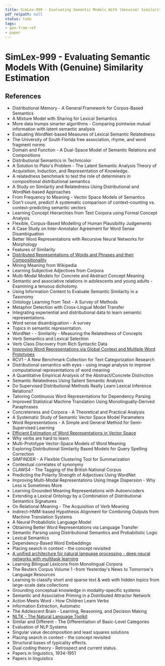 ```yaml
---
title: SimLex-999 - Evaluating Semantic Models With (Genuine) Similarity Estimation
pdf_relpath: null
status: todo
tags:
- gen-from-ref
- paper
---
```


# SimLex-999 - Evaluating Semantic Models With (Genuine) Similarity Estimation

## References

- Distributional Memory - A General Framework for Corpus-Based Semantics
- A Mixture Model with Sharing for Lexical Semantics
- More data trumps smarter algorithms - Comparing pointwise mutual information with latent semantic analysis
- Evaluating WordNet-based Measures of Lexical Semantic Relatedness
- The University of South Florida free association, rhyme, and word fragment norms
- Domain and Function - A Dual-Space Model of Semantic Relations and Compositions
- Distributional Semantics in Technicolor
- A Solution to Plato's Problem - The Latent Semantic Analysis Theory of Acquisition, Induction, and Representation of Knowledge.
- A relatedness benchmark to test the role of determiners in compositional distributional semantics
- A Study on Similarity and Relatedness Using Distributional and WordNet-based Approaches
- From Frequency to Meaning - Vector Space Models of Semantics
- Don't count, predict! A systematic comparison of context-counting vs. context-predicting semantic vectors
- Learning Concept Hierarchies from Text Corpora using Formal Concept Analysis
- Flexible, Corpus-Based Modelling of Human Plausibility Judgements
- A Case Study on Inter-Annotator Agreement for Word Sense Disambiguation
- Better Word Representations with Recursive Neural Networks for Morphology
- Features of Similarity
- [Distributed Representations of Words and Phrases and their Compositionality](./distributed-representations-of-words-and-phrases-and-their-compositionality.md)
- Mining Meaning from Wikipedia
- Learning Subjective Adjectives from Corpora
- Multi-Modal Models for Concrete and Abstract Concept Meaning
- Semantic and associative relations in adolescents and young adults - Examining a tenuous dichotomy.
- Using Information Content to Evaluate Semantic Similarity in a Taxonomy
- Ontology Learning from Text - A Survey of Methods
- Metaphor Detection with Cross-Lingual Model Transfer
- Integrating experiential and distributional data to learn semantic representations.
- Word sense disambiguation - A survey
- Topics in semantic representation.
- WordNet - - Similarity - Measuring the Relatedness of Concepts
- Verb Semantics and Lexical Selection
- Verb Class Discovery from Rich Syntactic Data
- [Improving Word Representations via Global Context and Multiple Word Prototypes](./improving-word-representations-via-global-context-and-multiple-word-prototypes.md)
- RCV1 - A New Benchmark Collection for Text Categorization Research
- Distributional semantics with eyes - using image analysis to improve computational representations of word meaning
- A Quantitative Empirical Analysis of the Abstract/Concrete Distinction
- Semantic Relatedness Using Salient Semantic Analysis
- Do Supervised Distributional Methods Really Learn Lexical Inference Relations?
- Tailoring Continuous Word Representations for Dependency Parsing
- Improved Statistical Machine Translation Using Monolingually-Derived Paraphrases
- Concreteness and Corpora - A Theoretical and Practical Analysis
- A Systematic Study of Semantic Vector Space Model Parameters
- Word Representations - A Simple and General Method for Semi-Supervised Learning
- [Efficient Estimation of Word Representations in Vector Space](./efficient-estimation-of-word-representations-in-vector-space.md)
- Why verbs are hard to learn
- Multi-Prototype Vector-Space Models of Word Meaning
- Exploring Distributional Similarity Based Models for Query Spelling Correction
- SIMFINDER - A Flexible Clustering Tool for Summarization
- Contextual correlates of synonymy
- CLAWS4 - The Tagging of the British National Corpus
- Predicting the Polarity Strength of Adjectives Using WordNet
- Improving Multi-Modal Representations Using Image Dispersion - Why Less is Sometimes More
- Learning Grounded Meaning Representations with Autoencoders
- Extending a Lexical Ontology by a Combination of Distributional Semantics Signatures
- On Relational Meaning - The Acquisition of Verb Meaning
- Indirect-HMM-based Hypothesis Alignment for Combining Outputs from Machine Translation Systems
- A Neural Probabilistic Language Model
- Obtaining Better Word Representations via Language Transfer
- Semantic Parsing using Distributional Semantics and Probabilistic Logic
- Lexical Semantics
- Dependency-Based Word Embeddings
- Placing search in context - the concept revisited
- [A unified architecture for natural language processing - deep neural networks with multitask learning](./a-unified-architecture-for-natural-language-processing-deep-neural-networks-with-multitask-learning.md)
- Learning Bilingual Lexicons from Monolingual Corpora
- The Reuters Corpus Volume 1 -from Yesterday's News to Tomorrow's Language Resources
- Learning to classify short and sparse text & web with hidden topics from large-scale data collections
- Grounding conceptual knowledge in modality-specific systems
- Semantic and Associative Priming in a Distributed Attractor Network
- Action Meets Word - How Children Learn Verbs
- Information Extraction, Automatic
- The Adolescent Brain - Learning, Reasoning, and Decision Making
- [NLTK - The Natural Language Toolkit](./nltk-the-natural-language-toolkit.md)
- Similar and Different - The Differentiation of Basic-Level Categories
- Evaluation of NLP Systems
- Singular value decomposition and least squares solutions
- Placing search in context - the concept revisited
- Structural bases of typicality effects.
- Dual coding theory - Retrospect and current status.
- Papers in linguistics, 1934-1951
- Papers in linguistics
